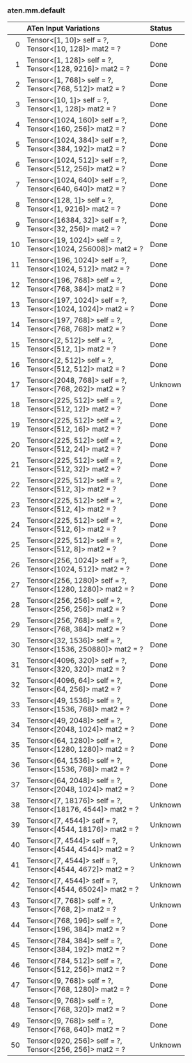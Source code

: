 ### aten.mm.default
|    | ATen Input Variations                                           | Status   |
|---:|:----------------------------------------------------------------|:---------|
|  0 | Tensor<[1, 10]> self = ?,<br>Tensor<[10, 128]> mat2 = ?         | Done     |
|  1 | Tensor<[1, 128]> self = ?,<br>Tensor<[128, 9216]> mat2 = ?      | Done     |
|  2 | Tensor<[1, 768]> self = ?,<br>Tensor<[768, 512]> mat2 = ?       | Done     |
|  3 | Tensor<[10, 1]> self = ?,<br>Tensor<[1, 128]> mat2 = ?          | Done     |
|  4 | Tensor<[1024, 160]> self = ?,<br>Tensor<[160, 256]> mat2 = ?    | Done     |
|  5 | Tensor<[1024, 384]> self = ?,<br>Tensor<[384, 192]> mat2 = ?    | Done     |
|  6 | Tensor<[1024, 512]> self = ?,<br>Tensor<[512, 256]> mat2 = ?    | Done     |
|  7 | Tensor<[1024, 640]> self = ?,<br>Tensor<[640, 640]> mat2 = ?    | Done     |
|  8 | Tensor<[128, 1]> self = ?,<br>Tensor<[1, 9216]> mat2 = ?        | Done     |
|  9 | Tensor<[16384, 32]> self = ?,<br>Tensor<[32, 256]> mat2 = ?     | Done     |
| 10 | Tensor<[19, 1024]> self = ?,<br>Tensor<[1024, 256008]> mat2 = ? | Done     |
| 11 | Tensor<[196, 1024]> self = ?,<br>Tensor<[1024, 512]> mat2 = ?   | Done     |
| 12 | Tensor<[196, 768]> self = ?,<br>Tensor<[768, 384]> mat2 = ?     | Done     |
| 13 | Tensor<[197, 1024]> self = ?,<br>Tensor<[1024, 1024]> mat2 = ?  | Done     |
| 14 | Tensor<[197, 768]> self = ?,<br>Tensor<[768, 768]> mat2 = ?     | Done     |
| 15 | Tensor<[2, 512]> self = ?,<br>Tensor<[512, 1]> mat2 = ?         | Done     |
| 16 | Tensor<[2, 512]> self = ?,<br>Tensor<[512, 512]> mat2 = ?       | Done     |
| 17 | Tensor<[2048, 768]> self = ?,<br>Tensor<[768, 262]> mat2 = ?    | Unknown  |
| 18 | Tensor<[225, 512]> self = ?,<br>Tensor<[512, 12]> mat2 = ?      | Done     |
| 19 | Tensor<[225, 512]> self = ?,<br>Tensor<[512, 16]> mat2 = ?      | Done     |
| 20 | Tensor<[225, 512]> self = ?,<br>Tensor<[512, 24]> mat2 = ?      | Done     |
| 21 | Tensor<[225, 512]> self = ?,<br>Tensor<[512, 32]> mat2 = ?      | Done     |
| 22 | Tensor<[225, 512]> self = ?,<br>Tensor<[512, 3]> mat2 = ?       | Done     |
| 23 | Tensor<[225, 512]> self = ?,<br>Tensor<[512, 4]> mat2 = ?       | Done     |
| 24 | Tensor<[225, 512]> self = ?,<br>Tensor<[512, 6]> mat2 = ?       | Done     |
| 25 | Tensor<[225, 512]> self = ?,<br>Tensor<[512, 8]> mat2 = ?       | Done     |
| 26 | Tensor<[256, 1024]> self = ?,<br>Tensor<[1024, 512]> mat2 = ?   | Done     |
| 27 | Tensor<[256, 1280]> self = ?,<br>Tensor<[1280, 1280]> mat2 = ?  | Done     |
| 28 | Tensor<[256, 256]> self = ?,<br>Tensor<[256, 256]> mat2 = ?     | Done     |
| 29 | Tensor<[256, 768]> self = ?,<br>Tensor<[768, 384]> mat2 = ?     | Done     |
| 30 | Tensor<[32, 1536]> self = ?,<br>Tensor<[1536, 250880]> mat2 = ? | Done     |
| 31 | Tensor<[4096, 320]> self = ?,<br>Tensor<[320, 320]> mat2 = ?    | Done     |
| 32 | Tensor<[4096, 64]> self = ?,<br>Tensor<[64, 256]> mat2 = ?      | Done     |
| 33 | Tensor<[49, 1536]> self = ?,<br>Tensor<[1536, 768]> mat2 = ?    | Done     |
| 34 | Tensor<[49, 2048]> self = ?,<br>Tensor<[2048, 1024]> mat2 = ?   | Done     |
| 35 | Tensor<[64, 1280]> self = ?,<br>Tensor<[1280, 1280]> mat2 = ?   | Done     |
| 36 | Tensor<[64, 1536]> self = ?,<br>Tensor<[1536, 768]> mat2 = ?    | Done     |
| 37 | Tensor<[64, 2048]> self = ?,<br>Tensor<[2048, 1024]> mat2 = ?   | Done     |
| 38 | Tensor<[7, 18176]> self = ?,<br>Tensor<[18176, 4544]> mat2 = ?  | Unknown  |
| 39 | Tensor<[7, 4544]> self = ?,<br>Tensor<[4544, 18176]> mat2 = ?   | Unknown  |
| 40 | Tensor<[7, 4544]> self = ?,<br>Tensor<[4544, 4544]> mat2 = ?    | Unknown  |
| 41 | Tensor<[7, 4544]> self = ?,<br>Tensor<[4544, 4672]> mat2 = ?    | Unknown  |
| 42 | Tensor<[7, 4544]> self = ?,<br>Tensor<[4544, 65024]> mat2 = ?   | Unknown  |
| 43 | Tensor<[7, 768]> self = ?,<br>Tensor<[768, 2]> mat2 = ?         | Unknown  |
| 44 | Tensor<[768, 196]> self = ?,<br>Tensor<[196, 384]> mat2 = ?     | Done     |
| 45 | Tensor<[784, 384]> self = ?,<br>Tensor<[384, 192]> mat2 = ?     | Done     |
| 46 | Tensor<[784, 512]> self = ?,<br>Tensor<[512, 256]> mat2 = ?     | Done     |
| 47 | Tensor<[9, 768]> self = ?,<br>Tensor<[768, 1280]> mat2 = ?      | Done     |
| 48 | Tensor<[9, 768]> self = ?,<br>Tensor<[768, 320]> mat2 = ?       | Done     |
| 49 | Tensor<[9, 768]> self = ?,<br>Tensor<[768, 640]> mat2 = ?       | Done     |
| 50 | Tensor<[920, 256]> self = ?,<br>Tensor<[256, 256]> mat2 = ?     | Unknown  |

